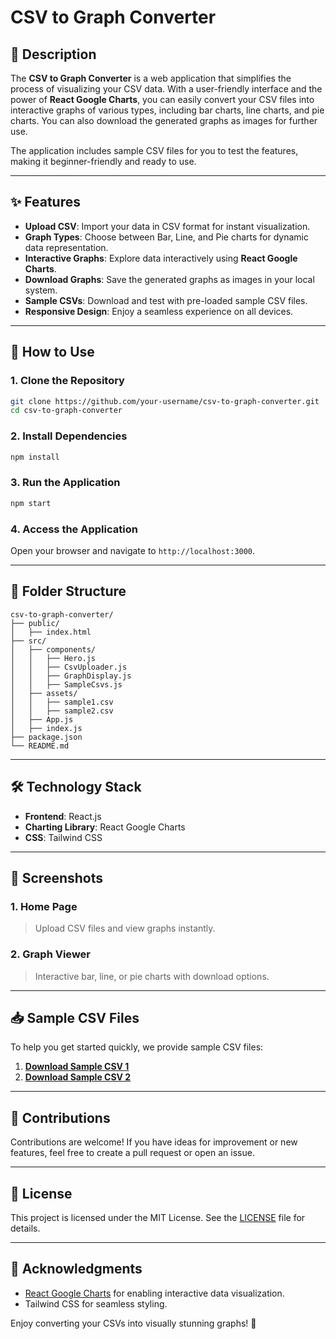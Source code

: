 # CSV to Graph Converter

## 📜 Description

The **CSV to Graph Converter** is a web application that simplifies the process of visualizing your CSV data. With a user-friendly interface and the power of **React Google Charts**, you can easily convert your CSV files into interactive graphs of various types, including bar charts, line charts, and pie charts. You can also download the generated graphs as images for further use. 

The application includes sample CSV files for you to test the features, making it beginner-friendly and ready to use.

---

## ✨ Features

- **Upload CSV**: Import your data in CSV format for instant visualization.
- **Graph Types**: Choose between Bar, Line, and Pie charts for dynamic data representation.
- **Interactive Graphs**: Explore data interactively using **React Google Charts**.
- **Download Graphs**: Save the generated graphs as images in your local system.
- **Sample CSVs**: Download and test with pre-loaded sample CSV files.
- **Responsive Design**: Enjoy a seamless experience on all devices.

---

## 🚀 How to Use

### 1. Clone the Repository
```bash
git clone https://github.com/your-username/csv-to-graph-converter.git
cd csv-to-graph-converter
```

### 2. Install Dependencies
```bash
npm install
```

### 3. Run the Application
```bash
npm start
```

### 4. Access the Application
Open your browser and navigate to `http://localhost:3000`.

---

## 📂 Folder Structure

```
csv-to-graph-converter/
├── public/
│   ├── index.html
├── src/
│   ├── components/
│   │   ├── Hero.js
│   │   ├── CsvUploader.js
│   │   ├── GraphDisplay.js
│   │   ├── SampleCsvs.js
│   ├── assets/
│   │   ├── sample1.csv
│   │   ├── sample2.csv
│   ├── App.js
│   ├── index.js
├── package.json
└── README.md
```

---

## 🛠️ Technology Stack

- **Frontend**: React.js
- **Charting Library**: React Google Charts
- **CSS**: Tailwind CSS

---

## 📸 Screenshots

### 1. Home Page
> Upload CSV files and view graphs instantly.

### 2. Graph Viewer
> Interactive bar, line, or pie charts with download options.

---

## 📥 Sample CSV Files

To help you get started quickly, we provide sample CSV files:

1. **[Download Sample CSV 1](./src/assets/sample1.csv)**
2. **[Download Sample CSV 2](./src/assets/sample2.csv)**

---

## 🤝 Contributions

Contributions are welcome! If you have ideas for improvement or new features, feel free to create a pull request or open an issue.

---

## 📜 License

This project is licensed under the MIT License. See the [LICENSE](./LICENSE) file for details.

---

## 🙌 Acknowledgments

- [React Google Charts](https://react-google-charts.com/) for enabling interactive data visualization.
- Tailwind CSS for seamless styling.

Enjoy converting your CSVs into visually stunning graphs! 🚀
